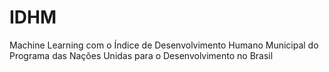 # IDHM
Machine Learning com o Índice de Desenvolvimento Humano Municipal do Programa das Nações Unidas para o Desenvolvimento no Brasil
